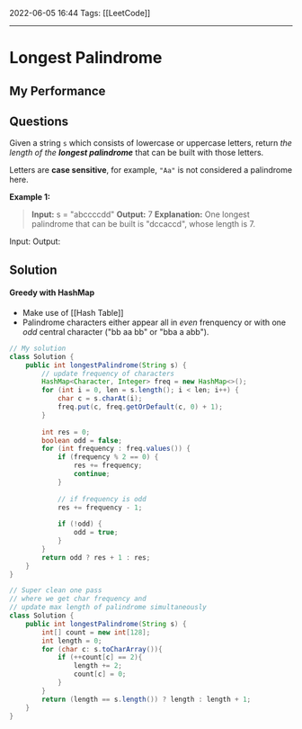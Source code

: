 2022-06-05 16:44
Tags: [[LeetCode]] 
- - - - - - - - - - - - - - - - - - - - - - - - - - - - -   
# Longest Palindrome
## My Performance

## Questions
Given a string `s` which consists of lowercase or uppercase letters, return _the length of the **longest palindrome**_ that can be built with those letters.

Letters are **case sensitive**, for example, `"Aa"` is not considered a palindrome here.

**Example 1:**
>**Input:** s = "abccccdd"
**Output:** 7
**Explanation:** One longest palindrome that can be built is "dccaccd", whose length is 7.

Input:
Output: 

## Solution
#### Greedy with HashMap
- Make use of [[Hash Table]]
- Palindrome characters either appear all in *even* frenquency or with one *odd* central character ("bb aa bb" or "bba a abb").

```Java
// My solution
class Solution {
    public int longestPalindrome(String s) {
	    // update frequency of characters
        HashMap<Character, Integer> freq = new HashMap<>();
        for (int i = 0, len = s.length(); i < len; i++) {
            char c = s.charAt(i);
            freq.put(c, freq.getOrDefault(c, 0) + 1);
        }
        
        int res = 0;
        boolean odd = false;
        for (int frequency : freq.values()) {  
            if (frequency % 2 == 0) {
                res += frequency;
                continue;
            }
            
            // if frequency is odd
            res += frequency - 1;
            
            if (!odd) {
                odd = true;
            }
        }
        return odd ? res + 1 : res;
    }
}
```

```Java
// Super clean one pass
// where we get char frequency and 
// update max length of palindrome simultaneously
class Solution {
    public int longestPalindrome(String s) {
        int[] count = new int[128];
        int length = 0;
        for (char c: s.toCharArray()){
            if (++count[c] == 2){
                length += 2;
                count[c] = 0;
            }
        }
        return (length == s.length()) ? length : length + 1;
    }
}
```